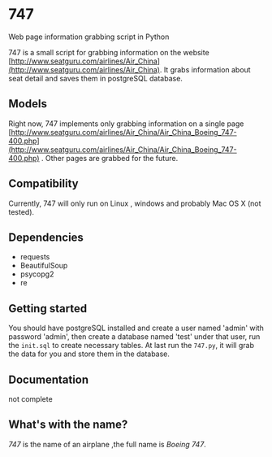 # 747

Web page information grabbing script in Python

747 is a small script for grabbing information on the website [http://www.seatguru.com/airlines/Air_China](http://www.seatguru.com/airlines/Air_China). It grabs information about seat detail and saves them in postgreSQL database.

## Models

Right now, 747 implements only grabbing information on a single page [http://www.seatguru.com/airlines/Air_China/Air_China_Boeing_747-400.php](http://www.seatguru.com/airlines/Air_China/Air_China_Boeing_747-400.php) . Other pages are grabbed for the future.


## Compatibility

Currently, 747 will only run on Linux , windows and probably Mac OS X (not tested). 

## Dependencies
- requests
- BeautifulSoup      
- psycopg2 
- re

## Getting started
You should have postgreSQL installed and create a user named 'admin' with password 'admin', then create a database named 'test' under that user, run the `init.sql` to create necessary tables. At last run the `747.py`, it will grab the data for you and store them in the database.

## Documentation
not complete

## What's with the name?
_747_ is the name of an airplane ,the full name is _Boeing 747_.


